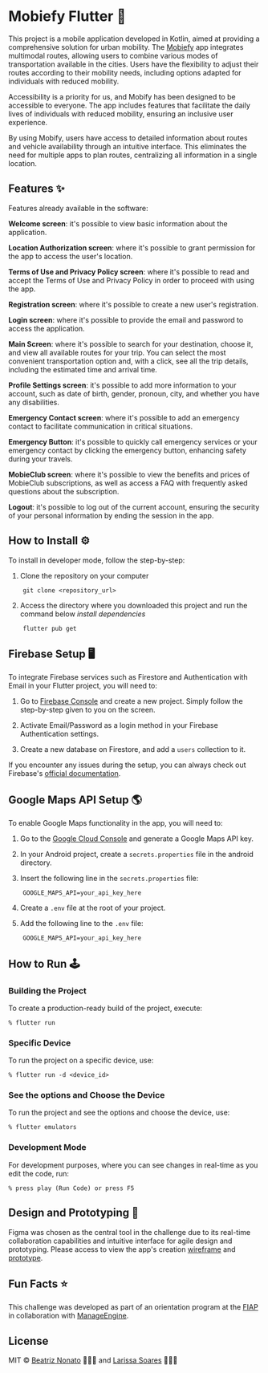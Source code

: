 # Mobiefy Flutter 🛵

This project is a mobile application developed in Kotlin, aimed at providing a comprehensive solution for urban mobility. The [Mobiefy](https://mobiefy.netlify.app) app integrates multimodal routes, allowing users to combine various modes of transportation available in the cities. Users have the 
flexibility to adjust their routes according to their mobility needs, including options adapted for individuals with reduced mobility.

Accessibility is a priority for us, and Mobify has been designed to be accessible to everyone. The app includes features that facilitate the daily lives of individuals with reduced mobility, ensuring an inclusive user experience.

By using Mobify, users have access to detailed information about routes and vehicle availability through an intuitive interface. This eliminates the need for multiple apps to plan routes, centralizing all information in a single location.

## Features ✨
Features already available in the software:

**Welcome screen**: it's possible to view basic information about the application.

**Location Authorization screen**: where it's possible to grant permission for the app to access the user's location.

**Terms of Use and Privacy Policy screen**: where it's possible to read and accept the Terms of Use and Privacy Policy in order to proceed with using the app. 

**Registration screen**: where it's possible to create a new user's registration.

**Login screen**: where it's possible to provide the email and password to access the application.

**Main Screen**: where it's possible to search for your destination, choose it, and view all available routes for your trip. You can select the most convenient transportation option and, with a click, see all the trip details, including the estimated time and arrival time.

**Profile Settings screen**: it's possible to add more information to your account, such as date of birth, gender, pronoun, city, and whether you have any disabilities.

**Emergency Contact screen**: where it's possible to add an emergency contact to facilitate communication in critical situations.

**Emergency Button**: it's possible to quickly call emergency services or your emergency contact by clicking the emergency button, enhancing safety during your travels.

**MobieClub screen**: where it's possible to view the benefits and prices of MobieClub subscriptions, as well as access a FAQ with frequently asked questions about the subscription.

**Logout**: it's possible to log out of the current account, ensuring the security of your personal information by ending the session in the app.


<!-- ## Pre Requirements ‼️ -->


## How to Install ⚙️

To install in developer mode, follow the step-by-step:

1. Clone the repository on your computer
```
    git clone <repository_url>
```

2. Access the directory where you downloaded this project and run the command below *install dependencies*
```
    flutter pub get
```

## Firebase Setup 🖥
To integrate Firebase services such as Firestore and Authentication with Email in your Flutter project, you will need to:

1. Go to [Firebase Console]() and create a new project. Simply follow the step-by-step given to you on the screen.

2. Activate Email/Password as a login method in your Firebase Authentication settings.

3. Create a new database on Firestore, and add a ``users`` collection to it. 

If you encounter any issues during the setup, you can always check out Firebase's [official documentation](https://firebase.google.com/docs/flutter/setup?platform=ios).

## Google Maps API Setup 🌎
To enable Google Maps functionality in the app, you will need to:

1. Go to the [Google Cloud Console](https://console.cloud.google.com/) and generate a Google Maps API key.

2. In your Android project, create a ```secrets.properties``` file in the android directory.

3. Insert the following line in the ```secrets.properties``` file:
```
    GOOGLE_MAPS_API=your_api_key_here
```
4. Create a ```.env``` file at the root of your project.

5. Add the following line to the ```.env``` file:
```
    GOOGLE_MAPS_API=your_api_key_here
```

## How to Run 🕹

### Building the Project
To create a production-ready build of the project, execute:
```
% flutter run
```

### Specific Device
To run the project on a specific device, use:
```
% flutter run -d <device_id>
```

### See the options and Choose the Device
To run the project and see the options and choose the device, use:
```
% flutter emulators
```

### Development Mode
For development purposes, where you can see changes in real-time as you edit the code, run:
```
% press play (Run Code) or press F5
```


## Design and Prototyping 🎨

Figma was chosen as the central tool in the challenge due to its real-time collaboration capabilities and intuitive interface for agile design and prototyping. Please access to view the app's creation [wireframe](https://www.figma.com/design/4Fj5dHkzcDBgtPvTKKAY0E/MaaS-App?node-id=2116-2025&t=dKvGq7BpwUmAtEh6-1) and [prototype](https://www.figma.com/design/4Fj5dHkzcDBgtPvTKKAY0E/MaaS-App?node-id=2116-2025&t=dKvGq7BpwUmAtEh6-1).


## Fun Facts ⭐

This challenge was developed as part of an orientation program at the [FIAP](https://www.fiap.com.br) in collaboration with [ManageEngine](https://www.manageengine.com).

## License
MIT © [Beatriz Nonato](https://www.linkedin.com/in/beatriznonato/) 👩🏻‍💻 and [Larissa Soares](https://www.linkedin.com/in/larissacsoares/) 👩🏼‍💻
